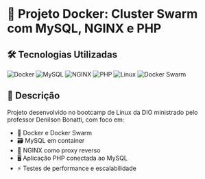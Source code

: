 # 🐳 Projeto Docker: Cluster Swarm com MySQL, NGINX e PHP

## 🛠️ Tecnologias Utilizadas

![Docker](https://img.shields.io/badge/Docker-2496ED?style=for-the-badge&logo=docker&logoColor=white)
![MySQL](https://img.shields.io/badge/MySQL-4479A1?style=for-the-badge&logo=mysql&logoColor=white)
![NGINX](https://img.shields.io/badge/NGINX-009639?style=for-the-badge&logo=nginx&logoColor=white)
![PHP](https://img.shields.io/badge/PHP-777BB4?style=for-the-badge&logo=php&logoColor=white)
![Linux](https://img.shields.io/badge/Linux-FCC624?style=for-the-badge&logo=linux&logoColor=black)
![Docker Swarm](https://img.shields.io/badge/Docker_Swarm-2496ED?style=for-the-badge&logo=docker&logoColor=white)

## 📝 Descrição
Projeto desenvolvido no bootcamp de Linux da DIO ministrado pelo professor Denilson Bonatti, com foco em:

- 🐋 Docker e Docker Swarm
- 🗃️ MySQL em container
- 🔄 NGINX como proxy reverso
- 🖥️ Aplicação PHP conectada ao MySQL
- ⚡ Testes de performance e escalabilidade


